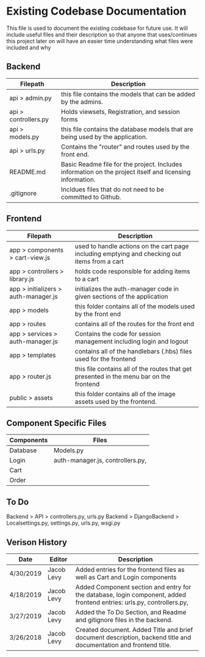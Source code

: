 # Existing Codebase Documentation
This file is used to document the existing codebase for future use. It will include useful files and their description so that
anyone that uses/continues this project later on will have an easier time understanding what files were included and why

## Backend
Filepath | Description
---------|-------------
api > admin.py | this file contains the models that can be added by the admins.
api > controllers.py | Holds viewsets, Registration, and session forms
api > models.py  | this file contains the database models that are being used by the application.  
api > urls.py | Contains the "router" and routes used by the front end.
README.md | Basic Readme file for the project. Includes information on the project itself and licensing information.
.gitignore | Incldues files that do not need to be committed to Github.

## Frontend
Filepath | Description
---------|-------------
app > components > cart-view.js | used to handle actions on the cart page including emptying and checking out items from a cart
app > controllers > library.js | holds code responsible for adding items to a cart
app > initializers > auth-manager.js | initializes the auth-manager code in given sections of the application
app > models | this folder contains all of the models used by the front end
app > routes | contains all of the routes for the front end
app > services > auth-manager.js | Contains the code for session management including login and logout
app > templates | contains all of the handlebars (.hbs) files used for the frontend
app > router.js | this file contains all of the routes that get presented in the menu bar on the frontend
public > assets | this folder contains all of the image assets used by the frontend.


## Component Specific Files
Components | Files
---------|-------------
Database | Models.py
Login | auth-manager.js, controllers.py, 
Cart | 
Order |

## To Do
Backend > API > controllers.py, urls.py
Backend > DjangoBackend > Localsettings.py, settings.py, urls.py, wsgi.py

## Verison History
 Date | Editor | Description
------------|--------|-------------
4/30/2019 | Jacob Levy | Added entries for the frontend files as well as Cart and Login components
4/18/2019 | Jacob Levy | Added Component section and entry for the database, login component, added frontend entries: urls.py, controllers.py, 
3/27/2019 | Jacob Levy | Added the To Do Section, and Readme and gitignore files in the backend.
3/26/2018 | Jacob Levy | Created document. Added Title and brief document description, backend title and documentation and frontend title.
